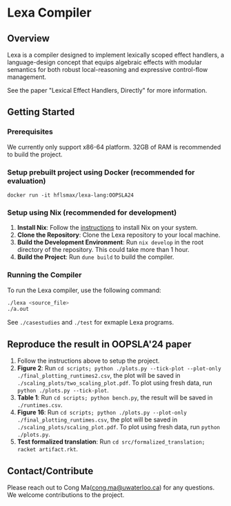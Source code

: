 # Lexa Compiler

## Overview
Lexa is a compiler designed to implement lexically scoped effect handlers, a language-design concept that equips algebraic effects with modular semantics for both robust local-reasoning and expressive control-flow management.

See the paper "Lexical Effect Handlers, Directly" for more information.

## Getting Started

### Prerequisites
We currently only support x86-64 platform. 32GB of RAM is recommended to build the project.

### Setup prebuilt project using Docker (recommended for evaluation)
```
docker run -it hflsmax/lexa-lang:OOPSLA24
```

### Setup using Nix (recommended for development)
1. **Install Nix**: Follow the [instructions](https://nixos.org/download.html) to install Nix on your system.
2. **Clone the Repository**: Clone the Lexa repository to your local machine.
3. **Build the Development Environment**: Run `nix develop` in the root directory of the repository. This could take more than 1 hour.
4. **Build the Project**: Run `dune build` to build the compiler.

### Running the Compiler
To run the Lexa compiler, use the following command:
```bash
./lexa <source_file>
./a.out
```
See `./casestudies`  and `./test` for exmaple Lexa programs.

## Reproduce the result in OOPSLA'24 paper
1. Follow the instructions above to setup the project.
2. **Figure 2**: Run `cd scripts; python ./plots.py --tick-plot --plot-only ./final_plotting_runtimes2.csv`, the plot will be saved in `./scaling_plots/two_scaling_plot.pdf`. To plot using fresh data, run `python ./plots.py --tick-plot`.
3. **Table 1**: Run `cd scripts; python bench.py`, the result will be saved in `./runtimes.csv`.
4. **Figure 16**: Run `cd scripts; python ./plots.py --plot-only ./final_plotting_runtimes.csv`, the plot will be saved in `./scaling_plots/scaling_plot.pdf`. To plot using fresh data, run `python ./plots.py`.
5. **Test formalized translation**: Run `cd src/formalized_translation; racket artifact.rkt`.

## Contact/Contribute
Please reach out to Cong Ma(cong.ma@uwaterloo.ca) for any questions. We welcome contributions to the project.